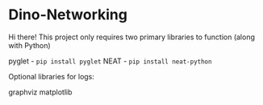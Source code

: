 # Dino-Networking

Hi there! This project only requires two primary libraries to function (along with Python)

pyglet - `pip install pyglet`
NEAT - `pip install neat-python`


Optional libraries for logs:

graphviz
matplotlib
